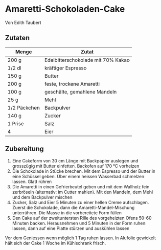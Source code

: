 # Amaretti-Schokoladen-Cake

Von Edith Taubert

## Zutaten

| Menge | Zutat |
| --- | --- |
| 200 g | Edelbitterschokolade mit 70% Kakao |
| 1/2 dl | kräftiger Espresso |
| 150 g | Butter |
| 200 g | feste, trockene Amaretti |
| 100 g | geschälte, gemahlene Mandeln |
| 25 g | Mehl |
| 1/2 Päckchen | Backpulver |
| 140 g | Zucker |
| 1 Prise | Salz |
| 4 | Eier |

## Zubereitung

1. Eine Cakeform von 30 cm Länge mit Backpapier auslegen und grosszügig mit Butter einfetten. Backofen auf 170 °C vorheizen
2. Die Schokolade in Stücke brechen. Mit dem Espresso und der Butter in eine Schüssel geben. Über einem heissen Wasserbad schmelzen lassen. Glatt rühren
3. Die Amaretti in einen Gefrierbeutel geben und mit dem Wallholz fein zerbröseln (alternativ: im Cutter mahlen). Mit den Mandeln, dem Mehl und dem Backpulver mischen
4. Zucker, Salz und Eier 5 Minuten zu einer hellen Creme aufschlagen. Zuerst die Schokolade, dann die Amaretti-Mandel-Mischung unterrühren. Die Masse in die vorbereitete Form füllen
5. Den Cake auf der zweituntersten Rille des vorgeheizten Ofens 50-60 Minuten backen. Herausnehmen und 5 Minuten in der Form ruhen lassen, dann auf eine Platte stürzen und auskühlen lassen

Vor dem Geniessen wenn möglich 1 Tag ruhen lassen. In Alufolie gewickelt hält sich der Cake 1 Woche im Kühlschrank frisch.

